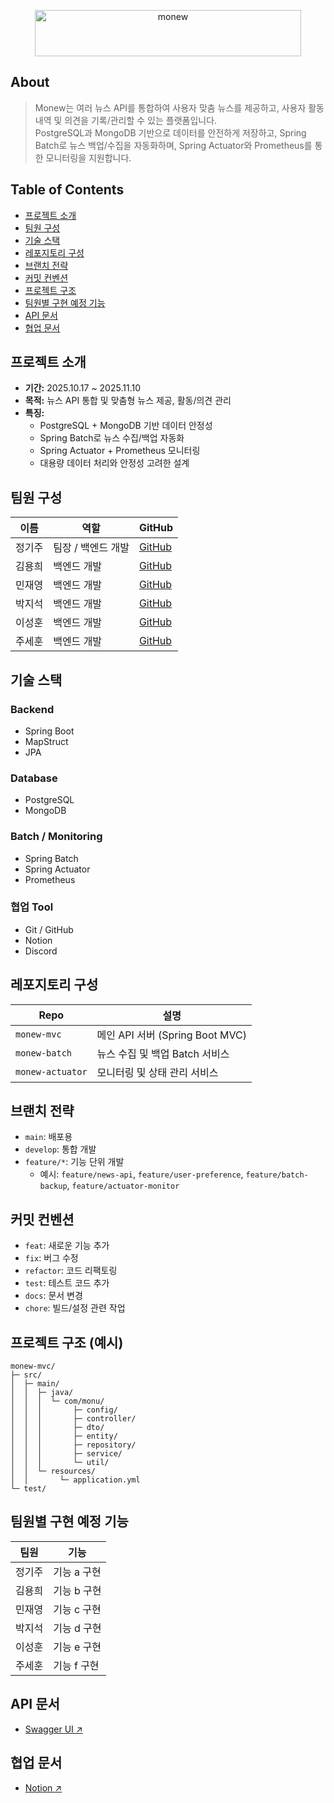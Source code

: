 <p align="center">
<img width="426" height="74" alt="monew" src="https://github.com/user-attachments/assets/98ab2834-7986-45a4-8b8e-e59660d1dcf1" />
</p>

## About
> Monew는 여러 뉴스 API를 통합하여 사용자 맞춤 뉴스를 제공하고, 사용자 활동 내역 및 의견을 기록/관리할 수 있는 플랫폼입니다.  
> PostgreSQL과 MongoDB 기반으로 데이터를 안전하게 저장하고, Spring Batch로 뉴스 백업/수집을 자동화하며, Spring Actuator와 Prometheus를 통한 모니터링을 지원합니다.

## Table of Contents
- [프로젝트 소개](#프로젝트-소개)
- [팀원 구성](#팀원-구성)
- [기술 스택](#기술-스택)
- [레포지토리 구성](#레포지토리-구성)
- [브랜치 전략](#브랜치-전략)
- [커밋 컨벤션](#커밋-컨벤션)
- [프로젝트 구조](#프로젝트-구조)
- [팀원별 구현 예정 기능](#팀원별-구현-예정-기능)
- [API 문서](#api-문서)
- [협업 문서](#협업-문서)

## 프로젝트 소개
- **기간:** 2025.10.17 ~ 2025.11.10  
- **목적:** 뉴스 API 통합 및 맞춤형 뉴스 제공, 활동/의견 관리  
- **특징:**
  - PostgreSQL + MongoDB 기반 데이터 안정성
  - Spring Batch로 뉴스 수집/백업 자동화
  - Spring Actuator + Prometheus 모니터링
  - 대용량 데이터 처리와 안정성 고려한 설계

## 팀원 구성

| 이름 | 역할 | GitHub |
|------|------|--------|
| 정기주 | 팀장 / 백엔드 개발 | [GitHub](https://github.com/jeonggiju) |
| 김용희 | 백엔드 개발 | [GitHub](https://github.com/backKim1024) |
| 민재영 | 백엔드 개발 | [GitHub](https://github.com/jymin0) |
| 박지석 | 백엔드 개발 | [GitHub](https://github.com/commicat2) |
| 이성훈 | 백엔드 개발 | [GitHub](https://github.com/polodumbo) |
| 주세훈 | 백엔드 개발 | [GitHub](https://github.com/Jusehun) |

## 기술 스택

### Backend
- Spring Boot
- MapStruct
- JPA

### Database
- PostgreSQL
- MongoDB

### Batch / Monitoring
- Spring Batch
- Spring Actuator
- Prometheus

### 협업 Tool
- Git / GitHub
- Notion
- Discord

## 레포지토리 구성

| Repo | 설명 |
|------|------|
| `monew-mvc` | 메인 API 서버 (Spring Boot MVC) |
| `monew-batch` | 뉴스 수집 및 백업 Batch 서비스 |
| `monew-actuator` | 모니터링 및 상태 관리 서비스 |

## 브랜치 전략
- `main`: 배포용  
- `develop`: 통합 개발  
- `feature/*`: 기능 단위 개발  
  - 예시: `feature/news-api`, `feature/user-preference`, `feature/batch-backup`, `feature/actuator-monitor`  

## 커밋 컨벤션
- `feat`: 새로운 기능 추가  
- `fix`: 버그 수정  
- `refactor`: 코드 리팩토링  
- `test`: 테스트 코드 추가  
- `docs`: 문서 변경  
- `chore`: 빌드/설정 관련 작업  

## 프로젝트 구조 (예시)

```text
monew-mvc/
├─ src/
│  ├─ main/
│  │  ├─ java/
│  │  │  └─ com/monu/
│  │  │       ├─ config/
│  │  │       ├─ controller/
│  │  │       ├─ dto/
│  │  │       ├─ entity/
│  │  │       ├─ repository/
│  │  │       ├─ service/
│  │  │       └─ util/
│  │  └─ resources/
│  │       └─ application.yml
└─ test/
```

## 팀원별 구현 예정 기능

| 팀원 | 기능 |
|------|------|
| 정기주 | 기능 a 구현 |
| 김용희 | 기능 b 구현 |
| 민재영 | 기능 c 구현 |
| 박지석 | 기능 d 구현 |
| 이성훈 | 기능 e 구현 |
| 주세훈 | 기능 f 구현 |

## API 문서
- [Swagger UI ↗](http://sprint-project-1196140422.ap-northeast-2.elb.amazonaws.com/sb/monew/api/swagger-ui/index.html)

## 협업 문서
- [Notion ↗](https://polydactyl-pufferfish-876.notion.site/MoNew-28e08cfefb45803ebd28ffcd05a97b2e?source=copy_link)
